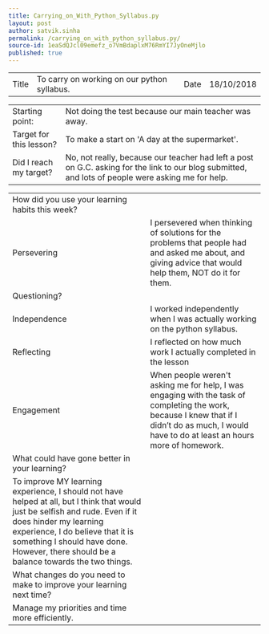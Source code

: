 ```yaml
---
title: Carrying_on_With_Python_Syllabus.py
layout: post
author: satvik.sinha
permalink: /carrying_on_with_python_syllabus.py/
source-id: 1eaSdQJcl09emefz_o7VmBdaplxM76RmYI7JyOneMjlo
published: true
---
```

<table>
  <tr>
    <td class="title">Title</td>
    <td class="desc">To carry on working on our python syllabus.</td>
    <td class="title">Date</td>
    <td class="desc">18/10/2018</td>
  </tr>
</table>


<table>
  <tr>
    <td class="title">Starting point:</td>
    <td class="desc">Not doing the test because our main teacher was away.</td>
  </tr>
  <tr>
    <td class="title">Target for this lesson?</td>
    <td class="desc">To make a start on 'A day at the supermarket'.</td>
  </tr>
  <tr>
    <td class="title">Did I reach my target? </td>
    <td class="desc">No, not really, because our teacher had left a post on G.C. asking for the link to our blog submitted, and lots of people were asking me for help.</td>
  </tr>
</table>


<table>
  <tr>
    <td class="title">How did you use your learning habits this week?</td>
  </tr>
  <tr>
    <td class="title">Persevering</td>
    <td class="desc">I persevered when thinking of solutions for the problems that people had and asked me about, and giving advice that would help them, NOT do it for them.</td>
  </tr>
  <tr>
    <td class="title">Questioning?</td>
    
  </tr>
  <tr>
    <td class="title">Independence</td>
    <td class="desc">I worked independently when I was actually working on the python syllabus.</td>
  </tr>
  <tr>
    <td class="title">Reflecting</td>
    <td class="desc">I reflected on how much work I actually completed in the lesson</td>
  </tr>
  <tr>
    <td class="title">Engagement</td>
    <td class="desc">When people weren't asking me for help, I was engaging with the task of completing the work, because I knew that if I didn’t do as much, I would have to do at least an hours more of homework.</td>
  </tr>
  <tr>
    <td class="title">What could have gone better in your learning?</td>
  </tr>
  <tr>
    <td class="desc">To improve MY learning experience, I should not have helped at all, but I think that would just be selfish and rude. Even if it does hinder my learning experience, I do believe that it is something I should have done. However, there should be a balance towards the two things.
  </tr>
  <tr>
    <td class="title">What changes do you need to make to improve your learning next time?</td>
  </tr>
  <tr>
    <td class="desc">Manage my priorities and time more efficiently.</td>
  </tr>
</table>


